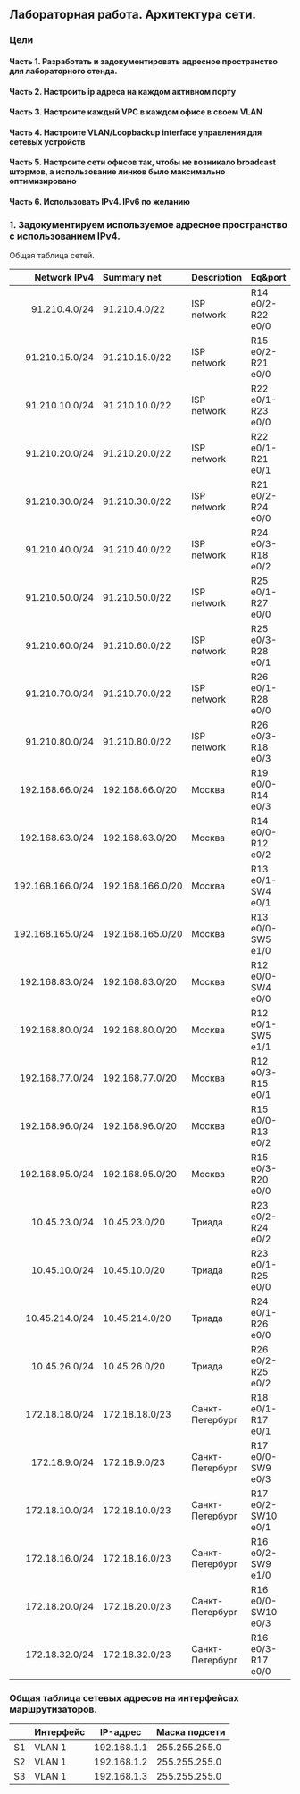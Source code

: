 ## Лабораторная работа. Архитектура сети.

### Цели

#### Часть 1. Разработать и задокументировать адресное пространство для лабораторного стенда.

#### Часть 2. Настроить ip адреса на каждом активном порту 

#### Часть 3. Настроите каждый VPC в каждом офисе в своем VLAN

#### Часть 4. Настроите VLAN/Loopbackup interface управления для сетевых устройств

#### Часть 5. Настроите сети офисов так, чтобы не возникало broadcast   штормов,     а использование линков было максимально оптимизировано

#### Часть 6. Использовать IPv4. IPv6 по желанию

###  1. Задокументируем используемое адресное пространство с использованием IPv4.


  Общая таблица сетей.

| Network IPv4       | Summary net    |  Description   | Eq&port             |          
|-------------------:|:---------------|----------------|---------------------|
|  91.210.4.0/24     |91.210.4.0/22   |   ISP network  |R14 e0/2- R22 e0/0   | 
|  91.210.15.0/24    |91.210.15.0/22  |   ISP network  |R15 e0/2- R21 e0/0   |
|  91.210.10.0/24    |91.210.10.0/22  |   ISP network  |R22 e0/1- R23 e0/0   |
|  91.210.20.0/24    |91.210.20.0/22  |   ISP network  |R22 e0/1- R21 e0/1   |
|  91.210.30.0/24    |91.210.30.0/22  |   ISP network  |R21 e0/2- R24 e0/0   |
|  91.210.40.0/24    |91.210.40.0/22  |   ISP network  |R24 e0/3- R18 e0/2   |
|  91.210.50.0/24    |91.210.50.0/22  |   ISP network  |R25 e0/1- R27 e0/0   |
|  91.210.60.0/24    |91.210.60.0/22  |   ISP network  |R25 e0/3- R28 e0/1   |
|  91.210.70.0/24    |91.210.70.0/22  |   ISP network  |R26 e0/1- R28 e0/0   |
|  91.210.80.0/24    |91.210.80.0/22  |   ISP network  |R26 e0/3- R18 e0/3   |
|  192.168.66.0/24   |192.168.66.0/20 | Москва         |R19 e0/0- R14 e0/3   |
|  192.168.63.0/24   |192.168.63.0/20 | Москва         |R14 e0/0- R12 e0/2   |
|  192.168.166.0/24  |192.168.166.0/20| Москва         |R13 e0/1- SW4 e0/1   |
|  192.168.165.0/24  |192.168.165.0/20| Москва         |R13 e0/0- SW5 e1/0   |
|  192.168.83.0/24   |192.168.83.0/20 | Москва         |R12 e0/0- SW4 e0/0   |
|  192.168.80.0/24   |192.168.80.0/20 | Москва         |R12 e0/1- SW5 e1/1   |
|  192.168.77.0/24   |192.168.77.0/20 | Москва         |R12 e0/3- R15 e0/1   |
|  192.168.96.0/24   |192.168.96.0/20 | Москва         |R15 e0/0- R13 e0/2   |
|  192.168.95.0/24   |192.168.95.0/20 | Москва         |R15 e0/3- R20 e0/0   |
|  10.45.23.0/24     |10.45.23.0/20   | Триада         |R23 e0/2- R24 e0/2   |
|  10.45.10.0/24     |10.45.10.0/20   | Триада         |R23 e0/1- R25 e0/0   |
|  10.45.214.0/24    |10.45.214.0/20  | Триада         |R24 e0/1- R26 e0/0   |
|  10.45.26.0/24     |10.45.26.0/20   | Триада         |R26 e0/2- R25 e0/2   |
|  172.18.18.0/24    |172.18.18.0/23  | Санкт-Петербург|R18 e0/1- R17 e0/1   |
|  172.18.9.0/24     |172.18.9.0/23   | Санкт-Петербург|R17 e0/0- SW9 e0/3   |
|  172.18.10.0/24    |172.18.10.0/23  | Санкт-Петербург|R17 e0/2- SW10 e0/1  |
|  172.18.16.0/24    |172.18.16.0/23  | Санкт-Петербург|R16 e0/2- SW9 e1/0   |
|  172.18.20.0/24    |172.18.20.0/23  | Санкт-Петербург|R16 e0/0- SW10 e0/3  |
|  172.18.32.0/24    |172.18.32.0/23  | Санкт-Петербург|R16 e0/3- R17 e0/0   |











### Общая таблица сетевых адресов на интерфейсах маршрутизаторов.

|   | Интерфейс | IP-адрес     |Маска подсети  |
|---------   |-----------|--------------|---------------|
| S1         | VLAN 1    | 192.168.1.1  | 255.255.255.0 |
| S2         | VLAN 1    | 192.168.1.2  | 255.255.255.0 |
| S3         | VLAN 1    | 192.168.1.3  | 255.255.255.0 |














    
